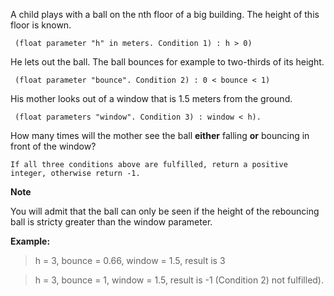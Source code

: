 A child plays with a ball on the nth floor of a big building.
The height of this floor is known. 

``` (float parameter "h" in meters. Condition 1) : h > 0)``` 

He lets out the ball. The ball bounces for example to two-thirds of its height.

``` (float parameter "bounce". Condition 2) : 0 < bounce < 1)```  
 

His mother looks out of a window that 
is 1.5 meters from the ground.

``` (float parameters "window". Condition 3) : window < h).``` 

How many times will the mother see the ball **either** falling **or** bouncing in front of the window?

```If all three conditions above are fulfilled, return a positive integer, otherwise return -1.``` 


**Note**

You will admit that the ball can only be seen if the height of the 
rebouncing ball is stricty greater than the window parameter.

**Example:**

>h = 3, bounce = 0.66, window = 1.5, result is 3

>h = 3, bounce = 1, window = 1.5, result is -1 (Condition 2) not fulfilled).